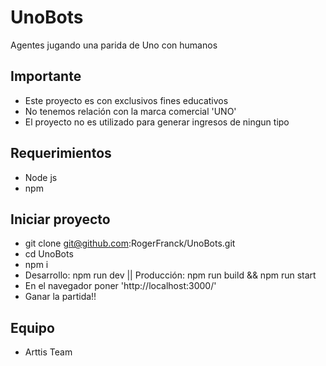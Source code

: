 # UnoBots
Agentes jugando una parida de Uno con humanos

## Importante
- Este proyecto es con exclusivos fines educativos
- No tenemos relación con la marca comercial 'UNO'
- El proyecto no es utilizado para generar ingresos de ningun tipo

## Requerimientos
- Node js
- npm

## Iniciar proyecto
- git clone git@github.com:RogerFranck/UnoBots.git
- cd UnoBots
- npm i
- Desarrollo: npm run dev || Producción: npm run build && npm run start
- En el navegador poner 'http://localhost:3000/'
- Ganar la partida!!

## Equipo
- Arttis Team